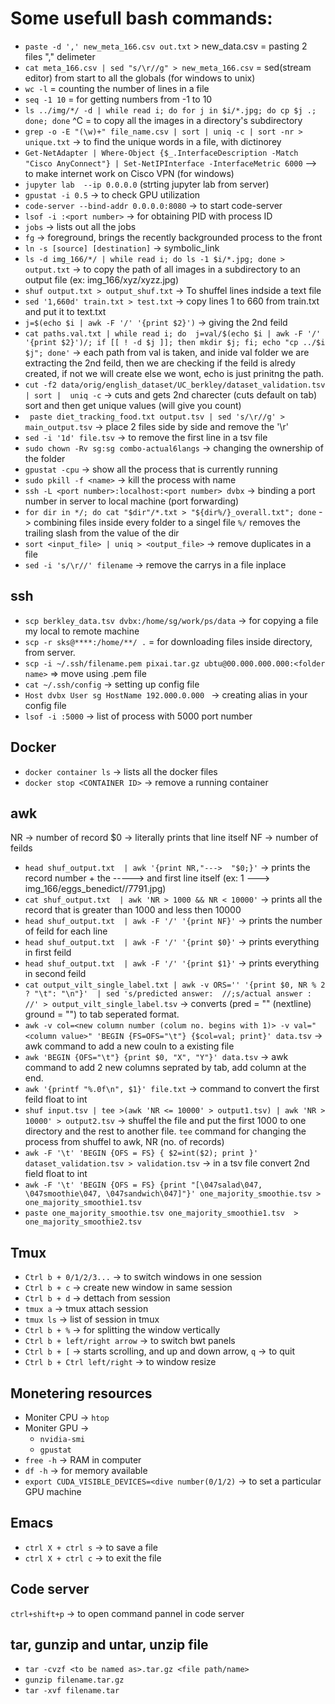 # Some usefull bash commands:
* `paste -d ',' new_meta_166.csv out.txt` > new_data.csv  = pasting 2 files "," delimeter
* `cat meta_166.csv | sed "s/\r//g" > new_meta_166.csv` = sed(stream editor) from start to all the globals (for windows to unix)
* `wc -l` = counting the number of lines in a file
* `seq -1 10` = for getting numbers from -1 to 10
* `ls ../img/*/ -d | while read i; do for j in $i/*.jpg; do cp $j .; done; done` ^C = to copy all the images in a directory's subdirectory
* `grep -o -E "(\w)+" file_name.csv | sort | uniq -c | sort -nr > unique.txt` -> to find the unique words in a file, with dictinorey
* `Get-NetAdapter | Where-Object {$_.InterfaceDescription -Match "Cisco AnyConnect"} | Set-NetIPInterface -InterfaceMetric 6000` --> to make internet work on Cisco VPN (for windows)
* `jupyter lab  --ip 0.0.0.0` (strting jupyter lab from server) 
* `gpustat -i 0.5`  -> to check GPU utilization
* `code-server --bind-addr 0.0.0.0:8080` -> to start code-server
* `lsof -i :<port number>` -> for obtaining PID with process ID
* `jobs` -> lists out all the jobs
* `fg` -> foreground, brings the recently backgrounded process to the front
* `ln -s [source] [destination]` -> symbolic_link
* `ls -d img_166/*/ | while read i; do ls -1 $i/*.jpg; done > output.txt` -> to copy the path of all images in a subdirectory to an output file (ex: img_166/xyz/xyzz.jpg)
* `shuf output.txt > output_shuf.txt` -> To shuffel lines indside a text file
* `sed '1,660d' train.txt > test.txt` -> copy lines 1 to 660 from train.txt and put it to text.txt
* `j=$(echo $i | awk -F '/' '{print $2}')` -> giving the 2nd feild
* `cat paths.val.txt | while read i; do  j=val/$(echo $i | awk -F '/' '{print $2}')/; if [[ ! -d $j ]]; then mkdir $j; fi; echo "cp ../$i $j"; done'` -> 
   each path from val is taken, and inide val folder we are extracting the 2nd feild, then we are checking if the feild is alredy created, if not we will create else      we wont, echo is just prinitng the path. 
* `cut -f2 data/orig/english_dataset/UC_berkley/dataset_validation.tsv | sort |  uniq -c` -> cuts and gets 2nd charecter (cuts default on tab) sort and then get unique values (will give you count)
* ` paste diet_tracking_food.txt output.tsv | sed 's/\r//g' > main_output.tsv` -> place 2 files side by side and remove the '\r'
* `sed -i '1d' file.tsv` -> to remove the first line in a tsv file
* `sudo chown -Rv sg:sg combo-actual6langs` -> changing the ownership of the folder
* `gpustat -cpu` -> show all the process that is currently running
* `sudo pkill -f <name>` -> kill the process with name 
* `ssh -L <port number>:localhost:<port number> dvbx` -> binding a port number in server to local machine (port forwarding) 
* `for dir in */; do cat "$dir"/*.txt > "${dir%/}_overall.txt"; done` -> combining files inside every folder to a singel file `%/`  removes the trailing slash from the value of the dir
* `sort <input_file> | uniq > <output_file>` ->  remove duplicates in a file
* `sed -i 's/\r//' filename` -> remove the carrys in a file inplace
   
## ssh
* `scp berkley_data.tsv dvbx:/home/sg/work/ps/data` -> for copying a file my local to remote machine
* `scp -r sks@****:/home/**/ .` = for downloading files inside directory, from server.
* `scp -i ~/.ssh/filename.pem pixai.tar.gz ubtu@00.000.000.000:<folder name>` => move using .pem file
* `cat ~/.ssh/config` -> setting up config file
* `Host dvbx
  User sg
  HostName 192.000.0.000 `  -> creating alias in your config file
* `lsof -i :5000` -> list of process with 5000 port number
  
## Docker
* `docker container ls` -> lists all the docker files
* `docker stop <CONTAINER ID>` -> remove a running container
  
## awk
NR -> number of record
$0 -> literally prints that line itself
NF -> number of feilds
* `head shuf_output.txt  | awk '{print NR,"--->  "$0;}'` -> prints the record number + the -----> and first line itself (ex: 1 --->  img_166/eggs_benedict//7791.jpg)
* `cat shuf_output.txt  | awk 'NR > 1000 && NR < 10000'` -> prints all the record that is greater than 1000 and less then 10000
* `head shuf_output.txt  | awk -F '/' '{print NF}'` -> prints the number of feild for each line
* `head shuf_output.txt  | awk -F '/' '{print $0}'` -> prints everything in first feild
* `head shuf_output.txt  | awk -F '/' '{print $1}'` -> prints everything in second feild
* `cat output_vilt_single_label.txt | awk -v ORS='' '{print $0, NR % 2 ? "\t": "\n"}'  | sed 's/predicted answer:  //;s/actual answer : //' > output_vilt_single_label.tsv` -> converts (pred = "" (nextline) ground = "") to tab seperated format.   
* `awk -v col=<new column number (colum no. begins with 1)> -v val="<column value>" 'BEGIN {FS=OFS="\t"} {$col=val; print}' data.tsv` -> awk command to add a new couln to a existing file
* `awk 'BEGIN {OFS="\t"} {print $0, "X", "Y"}' data.tsv` -> awk command to add 2 new columns seprated by tab, add column at the end.
* `awk '{printf "%.0f\n", $1}' file.txt` -> command  to convert the first feild float to int
* `shuf input.tsv | tee >(awk 'NR <= 10000' > output1.tsv) | awk 'NR > 10000' > output2.tsv` -> shuffel the file and put the first 1000 to one directory and the rest to another file. `tee` command for changing the process from shuffel to awk, NR (no. of records) 
* `awk -F '\t' 'BEGIN {OFS = FS} { $2=int($2); print }' dataset_validation.tsv > validation.tsv` -> in a tsv file convert 2nd field float to int
* `awk -F '\t' 'BEGIN {OFS = FS} {print "[\047salad\047, \047smoothie\047, \047sandwich\047]"}' one_majority_smoothie.tsv > one_majority_smoothie1.tsv `
* `paste one_majority_smoothie.tsv one_majority_smoothie1.tsv  > one_majority_smoothie2.tsv`

## Tmux
* `Ctrl b + 0/1/2/3...` -> to switch windows in one session
* `Ctrl b + c` -> create new window in same session 
* `Ctrl b + d` -> dettach from session
* `tmux a` -> tmux attach session
* `tmux ls` -> list of session in tmux
* `Ctrl b + %` -> for splitting the window vertically
* `Ctrl b + left/right arrow` -> to switch bwt panels
* `Ctrl b + [` -> starts scrolling, and up and down arrow, `q` -> to quit
* `Ctrl b + Ctrl left/right` -> to window resize

## Monetering resources
* Moniter CPU  -> `htop`
* Moniter GPU -> 
  * `nvidia-smi`
  * `gpustat`
* `free -h` -> RAM in computer
* `df -h` -> for memory available
* `export CUDA_VISIBLE_DEVICES=<dive number(0/1/2)`  -> to set a particular GPU machine

## Emacs
* `ctrl X + ctrl s` -> to save a file
* `ctrl X + ctrl c` -> to exit the file

## Code server
`ctrl+shift+p` -> to open command pannel in code server

## tar, gunzip and untar, unzip file
* `tar -cvzf <to be named as>.tar.gz <file path/name>`
* `gunzip filename.tar.gz`
* `tar -xvf filename.tar`

